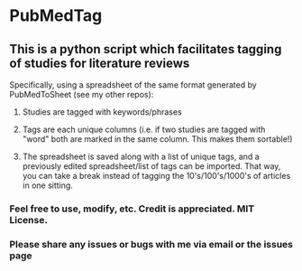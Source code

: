 # PubMedTag

## This is a python script which facilitates tagging of studies for literature reviews

Specifically, using a spreadsheet of the same format generated by PubMedToSheet (see my other repos):

1) Studies are tagged with keywords/phrases

2) Tags are each unique columns (i.e. if two studies are tagged with "word" both are marked in the same column. This makes them sortable!)

3) The spreadsheet is saved along with a list of unique tags, and a previously edited spreadsheet/list of tags can be imported. That way, you can take a break instead of tagging the 10's/100's/1000's of articles in one sitting.

### Feel free to use, modify, etc. Credit is appreciated. MIT License.

### Please share any issues or bugs with me via email or the issues page

